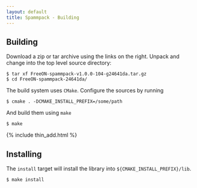 ```yaml
---
layout: default
title: Spammpack - Building
---
```


Building
--------

Download a zip or tar archive using the links on the right. Unpack and change
into the top level source directory:

    $ tar xf FreeON-spammpack-v1.0.0-104-g24641da.tar.gz
    $ cd FreeON-spammpack-24641da/

The build system uses `CMake`. Configure the sources by running

    $ cmake . -DCMAKE_INSTALL_PREFIX=/some/path

And build them using `make`

    $ make

{% include thin_add.html %}

Installing
----------

The `install` target will install the library into
`${CMAKE_INSTALL_PREFIX}/lib`.

    $ make install
